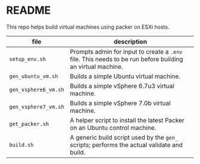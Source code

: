 # README
This repo helps build virtual machines using packer on ESXi hosts.

file | description
--- | ---
`setup_env.sh` | Prompts admin for input to create a `.env` file.  This needs to be run before building an virtual machine.
`gen_ubuntu_vm.sh` | Builds a simple Ubuntu virtual machine.
`gen_vsphere6_vm.sh` | Builds a simple vSphere 6.7u3 virtual machine.
`gen_vsphere7_vm.sh` | Builds a simple vSphere 7.0b virtual machine.
`get_packer.sh` | A helper script to install the latest Packer on an Ubuntu control machine.
`build.sh` | A generic build script used by the `gen_` scripts; performs the actual validate and build.
